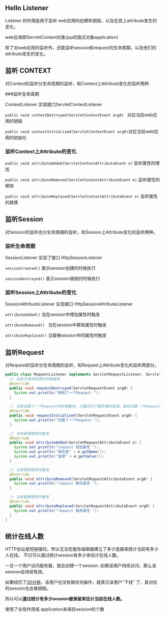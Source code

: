 ## Hello Listener

Listener 的作用是用于监听 web应用的创建和销毁，以及在其上attribute发生的变化。 

web应用即ServletContext对象(jsp的隐式对象application)

除了对web应用的监听外，还能监听session和request的生命周期，以及他们的attribute发生的变化。

## 监听 CONTEXT

对Context的监听分生命周期的监听，和Context上Attribute变化的监听两种

###监听生命周期

ContextListener 实现接口ServletContextListener 

`public void contextDestroyed(ServletContextEvent arg0) ` 对应当前web应用的销毁

`public void contextInitialized(ServletContextEvent arg0)`对应当前web应用的初始化

### 监听Context上Attribute的变化

`public void attributeAdded(ServletContextAttributeEvent e)` 监听属性的增加 

`public void attributeRemoved(ServletContextAttributeEvent e)` 监听属性的移除

`public void attributeReplaced(ServletContextAttributeEvent e)` 监听属性的替换

## 监听Session

对Session的监听也分生命周期的监听，和Session上Attribute变化的监听两种。

### 监听生命周期

SessionListener 实现了接口 HttpSessionListener 

`sessionCreated()` 表示session创建的时候执行

`sessionDestroyed()` 表示session销毁的时候执行

### 监听Session上Attribute的变化

SessionAttributeListener 实现接口 HttpSessionAttributeListener 

`attributeAdded()` 当在session中增加属性时触发

`attributeRemoved() ` 当在session中移除属性时触发

`attributeReplaced()` 当替换session中的属性时触发

## 监听Request

对Request的监听分生命周期的监听，和Request上Attribute变化的监听两部分。

```java
public class RequestListener implements ServletRequestListener, ServletRequestAttributeListener {
  // 当本次请求结束的时候触发
  @Override
  public void requestDestroyed(ServletRequestEvent arg0) {
    System.out.println("销毁了一个Request ");
  }
  
  // 当新创建了一个Request的时候触发，只要访问了服务端的资源，就会创建一个Request，无论是jsp,servlet还是html
  @Override
  public void requestInitialized(ServletRequestEvent arg0) {
    System.out.println("创建了一个Request ");
  }

  // 当有新增属性时触发
  @Override
  public void attributeAdded(ServletRequestAttributeEvent e) {
    System.out.println("request 增加属性 ");
    System.out.println("属性是" + e.getName());
    System.out.println("值是" + e.getValue());
  }

  // 当有移除属性时触发
  @Override
  public void attributeRemoved(ServletRequestAttributeEvent arg0) {
    System.out.println("request 移除属性 ");
  }

  // 当有替换属性时触发
  @Override
  public void attributeReplaced(ServletRequestAttributeEvent arg0) {
    System.out.println("request 替换属性 ");
  }
}
```



## 统计在线人数

HTTP协议是短链接的，所以无法在服务端根据建立了多少连接来统计当前有多少人在线。 不过可以通过统计session有多少来估计在线人数。 

一旦一个用户访问服务器，就会创建一个session. 如果该用户持续访问，那么该session会持续有效。 

如果经历了[30分钟](http://how2j.cn/k/jsp/jsp-session/583.html#step1676)，该用户也没有做任何操作，就表示该用户“下线” 了，其对应的session也会被销毁。 

所以可以**通过统计有多少session被保留来估计当前在线人数。**

使用了全局作用域 application来保存session的个数